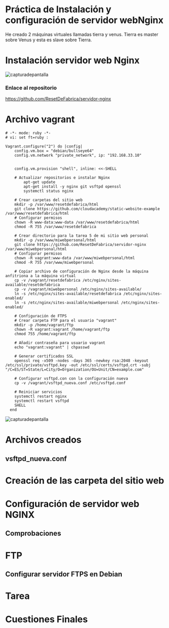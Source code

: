 # Práctica de Instalación y configuración de servidor webNginx

He creado 2 máquinas virtuales llamadas tierra y venus.
Tierra es master sobre Venus y esta es slave sobre Tierra.

# Instalación servidor web Nginx

![capturadepantalla](/imagenes/Conexion%20a%20la%20pagina%20clonada%20de%20git.jpg)

### Enlace al repositorio

https://github.com/ResetDeFabrica/servidor-nginx

# Archivo vagrant

```
# -*- mode: ruby -*-
# vi: set ft=ruby :

Vagrant.configure("2") do |config|
    config.vm.box = "debian/bullseye64"
    config.vm.network "private_network", ip: "192.168.33.10"


    config.vm.provision "shell", inline: <<-SHELL

    # Actualizar repositorios e instalar Nginx
        apt-get update
        apt-get install -y nginx git vsftpd openssl
        systemctl status nginx

    # Crear carpetas del sitio web
    mkdir -p /var/www/resetdefabrica/html
    git clone https://github.com/cloudacademy/static-website-example /var/www/resetdefabrica/html
    # Configurar permisos
    chown -R www-data:www-data /var/www/resetdefabrica/html
    chmod -R 755 /var/www/resetdefabrica

    # Crear directorio para la tarea 5 de mi sitio web personal
    mkdir -p /var/www/miwebpersonal/html
    git clone https://github.com/ResetDeFabrica/servidor-nginx /var/www/miwebpersonal/html
    # Configurar permisos
    chown -R vagrant:www-data /var/www/miwebpersonal/html 
    chmod -R 755 /var/www/miwebpersonal

    # Copiar archivo de configuración de Nginx desde la máquina anfitriona a la máquina virtual
    cp -v /vagrant/resetdefabrica /etc/nginx/sites-available/resetdefabrica
    cp -v /vagrant/miwebpersonal /etc/nginx/sites-available/
    ln -s /etc/nginx/sites-available/resetdefabrica /etc/nginx/sites-enabled/
    ln -s /etc/nginx/sites-available/miwebpersonal /etc/nginx/sites-enabled/

    # Configuración de FTPS
    # Crear carpeta FTP para el usuario "vagrant"
    mkdir -p /home/vagrant/ftp
    chown -R vagrant:vagrant /home/vagrant/ftp
    chmod 755 /home/vagrant/ftp

    # Añadir contraseña para usuario vagrant
    echo "vagrant:vagrant" | chpasswd

    # Generar certificados SSL
    openssl req -x509 -nodes -days 365 -newkey rsa:2048 -keyout /etc/ssl/private/vsftpd.key -out /etc/ssl/certs/vsftpd.crt -subj "/C=ES/ST=State/L=City/O=Organization/OU=Unit/CN=example.com"

    # Configurar vsftpd.con con la configuración nueva
    cp -v /vagrant/vsftpd_nueva.conf /etc/vsftpd.conf

    # Reiniciar servicios
    systemctl restart nginx
    systemctl restart vsftpd
    SHELL
  end

```

![capturadepantalla](capturavagrant.JPG)

# Archivos creados

## vsftpd_nueva.conf

# Creación de las carpeta del sitio web

# Configuración de servidor web NGINX

## Comprobaciones

# FTP

## Configurar servidor FTPS en Debian

# Tarea

# Cuestiones Finales